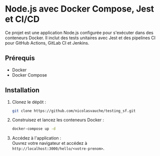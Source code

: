 # Node.js avec Docker Compose, Jest et CI/CD
Ce projet est une application Node.js configurée pour s'exécuter dans des conteneurs Docker. Il inclut des tests unitaires avec Jest et des pipelines CI pour GitHub Actions, GitLab CI et Jenkins.

## Prérequis
- Docker
- Docker Compose

## Installation
1. Clonez le dépôt :
    ```bash
    git clone https://github.com/nicolasvauche/testing_sf.git
    ```
2. Construisez et lancez les conteneurs Docker :
    ```bash
    docker-compose up -d
    ```
3. Accédez à l'application :  
    Ouvrez votre navigateur et accédez à `http://localhost:3000/hello/<votre-prenom>`.